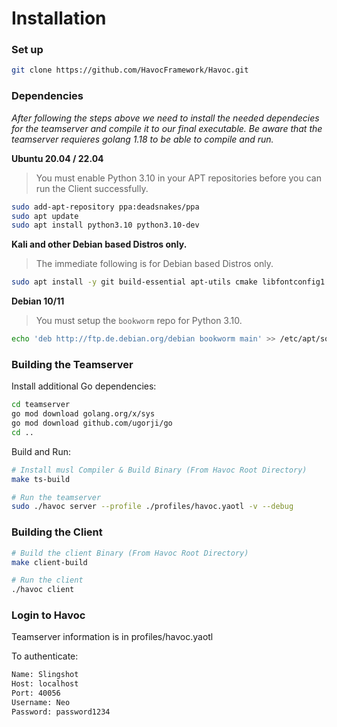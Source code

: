 # Installation

### Set up

```bash
git clone https://github.com/HavocFramework/Havoc.git
```



### Dependencies

_After following the steps above we need to install the needed dependecies for the teamserver and compile it to our final executable. Be aware that the teamserver requieres golang 1.18 to be able to compile and run._

**Ubuntu 20.04 / 22.04**

> You must enable Python 3.10 in your APT repositories before you can run the Client successfully.

```bash
sudo add-apt-repository ppa:deadsnakes/ppa
sudo apt update
sudo apt install python3.10 python3.10-dev
```

**Kali and other Debian based Distros only.**

> The immediate following is for Debian based Distros only.

```bash
sudo apt install -y git build-essential apt-utils cmake libfontconfig1 libglu1-mesa-dev libgtest-dev libspdlog-dev libboost-all-dev libncurses5-dev libgdbm-dev libssl-dev libreadline-dev libffi-dev libsqlite3-dev libbz2-dev mesa-common-dev qtbase5-dev qtchooser qt5-qmake qtbase5-dev-tools libqt5websockets5 libqt5websockets5-dev qtdeclarative5-dev golang-go qtbase5-dev libqt5websockets5-dev python3-dev libboost-all-dev mingw-w64 nasm
```

**Debian 10/11**

> You must setup the `bookworm` repo for Python 3.10.

```bash
echo 'deb http://ftp.de.debian.org/debian bookworm main' >> /etc/apt/sources.listsudo apt updatesudo apt install python3-dev python3.10-dev libpython3.10 libpython3.10-dev python3.10
```

### Building the Teamserver <a href="#id-487f7b22f6" id="id-487f7b22f6"></a>

Install additional Go dependencies:

```bash
cd teamserver
go mod download golang.org/x/sys
go mod download github.com/ugorji/go
cd ..
```

Build and Run:

```bash
# Install musl Compiler & Build Binary (From Havoc Root Directory)
make ts-build

# Run the teamserver
sudo ./havoc server --profile ./profiles/havoc.yaotl -v --debug
```

### Building the Client <a href="#id-487f7b22f6" id="id-487f7b22f6"></a>

```bash
# Build the client Binary (From Havoc Root Directory)
make client-build

# Run the client
./havoc client
```

### Login to Havoc <a href="#login-to-havoc" id="login-to-havoc"></a>

Teamserver information is in profiles/havoc.yaotl

To authenticate:

```bash
Name: Slingshot
Host: localhost
Port: 40056
Username: Neo
Password: password1234
```
